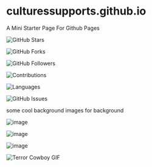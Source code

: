 # culturessupports.github.io

A Mini Starter Page For Github Pages



   ![GitHub Stars](https://img.shields.io/github/stars/username/repo)

   ![GitHub Forks](https://img.shields.io/github/forks/username/repo)
   

   ![GitHub Followers](https://img.shields.io/github/followers/username?label=Followers)
  

   ![Contributions](https://img.shields.io/github/contributors/username/repo)


   ![Languages](https://img.shields.io/github/languages/top/username/repo)


   ![GitHub Issues](https://img.shields.io/github/issues/username/repo)


<p> some cool background images for background </p>


![image](https://i.gifer.com/LSsT.gif)


![image](https://i.pinimg.com/originals/55/89/4d/55894db3d808eab28fec7fc9a0825654.gif)


![image](https://www.thisiscolossal.com/wp-content/uploads/2024/01/rotatingdandelion.gif)



![Terror Cowboy GIF](assets/funny-cat.gif)
